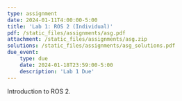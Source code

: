 ```yaml
---
type: assignment
date: 2024-01-11T4:00:00-5:00
title: 'Lab 1: ROS 2 (Individual)'
pdf: /static_files/assignments/asg.pdf
attachment: /static_files/assignments/asg.zip
solutions: /static_files/assignments/asg_solutions.pdf
due_event: 
    type: due
    date: 2024-01-18T23:59:00-5:00
    description: 'Lab 1 Due'
---
```

Introduction to ROS 2.
